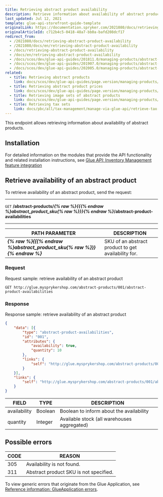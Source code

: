 ```yaml
---
title: Retrieving abstract product availability
description: Retrieve information about availability of abstract products.
last_updated: Jul 12, 2021
template: glue-api-storefront-guide-template
originalLink: https://documentation.spryker.com/2021080/docs/retrieving-abstract-product-availability
originalArticleId: c712b4c5-0418-48a7-bb0a-bafd208dcf17
redirect_from:
  - /2021080/docs/retrieving-abstract-product-availability
  - /2021080/docs/en/retrieving-abstract-product-availability
  - /docs/retrieving-abstract-product-availability
  - /docs/en/retrieving-abstract-product-availability
  - /docs/scos/dev/glue-api-guides/201811.0/managing-products/abstract-products/retrieving-abstract-product-availability.html
  - /docs/scos/dev/glue-api-guides/201907.0/managing-products/abstract-products/retrieving-abstract-product-availability.html
  - /docs/scos/dev/glue-api-guides/202005.0/managing-products/abstract-products/retrieving-abstract-product-availability.html
related:
  - title: Retrieving abstract products
    link: docs/scos/dev/glue-api-guides/page.version/managing-products/abstract-products/retrieving-abstract-products.html
  - title: Retrieving abstract product prices
    link: docs/scos/dev/glue-api-guides/page.version/managing-products/abstract-products/retrieving-abstract-product-prices.html
  - title: Retrieving image sets of abstract products
    link: docs/scos/dev/glue-api-guides/page.version/managing-products/abstract-products/retrieving-image-sets-of-abstract-products.html
  - title: Retrieving tax sets
    link: docs/pbc/all/tax-management/manage-via-glue-api/retrieve-tax-sets.html
---
```


This endpoint allows retrieving information about availability of abstract products.

## Installation

For detailed information on the modules that provide the API functionality and related installation instructions, see [Glue API: Inventory Management feature integration](/docs/scos/dev/feature-integration-guides/{{page.version}}/glue-api/glue-api-inventory-management-feature-integration.html)

## Retrieve availability of an abstract product

To retrieve availability of an abstract product, send the request:

---
`GET` **/abstract-products/*{% raw %}{{{% endraw %}abstract_product_sku{% raw %}}}{% endraw %}*/abstract-product-availabilities**

---

| PATH PARAMETER | DESCRIPTION |
| --- | --- |
| ***{% raw %}{{{% endraw %}abstract_product_sku{% raw %}}}{% endraw %}*** | SKU of an abstract product to get availability for. |

### Request

Request sample: retrieve availability of an abstract product

`GET http://glue.mysprykershop.com/abstract-products/001/abstract-product-availabilities`

### Response

Response sample: retrieve availability of an abstract product

```json
{
    "data": [{
        "type": "abstract-product-availabilities",
        "id": "001",
        "attributes": {
            "availability": true,
            "quantity": 10
        },
        "links": {
            "self": "http://glue.mysprykershop.com/abstract-products/001/abstract-product-availabilities"
        }
    }],
    "links": {
        "self": "http://glue.mysprykershop.com/abstract-products/001/abstract-product-availabilities"
    }
}
```

<a name="abstract-product-availability-response-attributes"></a>

| FIELD | TYPE | DESCRIPTION |
| --- | --- | --- |
| availability | Boolean | Boolean to inform about the availability |
| quantity | Integer | Available stock (all warehouses aggregated) |


## Possible errors

| CODE | REASON |
| --- | --- |
| 305 | Availability is not found. |
| 311 | Abstract product SKU is not specified. |

To view generic errors that originate from the Glue Application, see [Reference information: GlueApplication errors](/docs/scos/dev/glue-api-guides/{{page.version}}/reference-information-glueapplication-errors.html).
